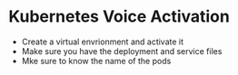 # Kubernetes Voice Activation

* Create a virtual envrionment and activate it
* Make sure you have the deployment and service files
* Mke sure to know the name of the pods